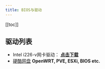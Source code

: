```yaml
---
title: BIOS与驱动
---
```


[[toc]]

## 驱动列表

- Intel i226-v网卡驱动： **[点击下载](https://github.com/KoolCore/ikoolcore/blob/main/docs/files/Intel%20i226-v%20Driver%20Wired_driver_27.6_x64.zip)**
- [硬酷网盘](https://drive.google.com/drive/folders/1p8LUQPUB49AUuJzbCT0dpLaD8_xyNwzB?usp=share_link) **OpenWRT, PVE, ESXi, BIOS etc.**
